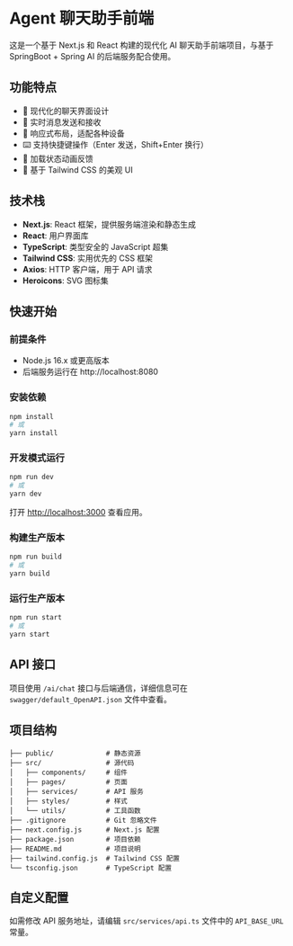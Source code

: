 # Agent 聊天助手前端

这是一个基于 Next.js 和 React 构建的现代化 AI 聊天助手前端项目，与基于 SpringBoot + Spring AI 的后端服务配合使用。

## 功能特点

- 🚀 现代化的聊天界面设计
- 💬 实时消息发送和接收
- 🎨 响应式布局，适配各种设备
- ⌨️ 支持快捷键操作（Enter 发送，Shift+Enter 换行）
- 🔄 加载状态动画反馈
- 🌈 基于 Tailwind CSS 的美观 UI

## 技术栈

- **Next.js**: React 框架，提供服务端渲染和静态生成
- **React**: 用户界面库
- **TypeScript**: 类型安全的 JavaScript 超集
- **Tailwind CSS**: 实用优先的 CSS 框架
- **Axios**: HTTP 客户端，用于 API 请求
- **Heroicons**: SVG 图标集

## 快速开始

### 前提条件

- Node.js 16.x 或更高版本
- 后端服务运行在 http://localhost:8080

### 安装依赖

```bash
npm install
# 或
yarn install
```

### 开发模式运行

```bash
npm run dev
# 或
yarn dev
```

打开 [http://localhost:3000](http://localhost:3000) 查看应用。

### 构建生产版本

```bash
npm run build
# 或
yarn build
```

### 运行生产版本

```bash
npm run start
# 或
yarn start
```

## API 接口

项目使用 `/ai/chat` 接口与后端通信，详细信息可在 `swagger/default_OpenAPI.json` 文件中查看。

## 项目结构

```
├── public/             # 静态资源
├── src/                # 源代码
│   ├── components/     # 组件
│   ├── pages/          # 页面
│   ├── services/       # API 服务
│   ├── styles/         # 样式
│   └── utils/          # 工具函数
├── .gitignore          # Git 忽略文件
├── next.config.js      # Next.js 配置
├── package.json        # 项目依赖
├── README.md           # 项目说明
├── tailwind.config.js  # Tailwind CSS 配置
└── tsconfig.json       # TypeScript 配置
```

## 自定义配置

如需修改 API 服务地址，请编辑 `src/services/api.ts` 文件中的 `API_BASE_URL` 常量。